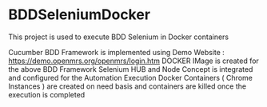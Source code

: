 # BDDSeleniumDocker
This project is used to execute BDD Selenium in Docker containers

Cucumber BDD Framework is implemented using Demo Website : https://demo.openmrs.org/openmrs/login.htm
DOCKER IMage is created for the above BDD Framework
Selenium HUB and Node Concept is integrated and configured for the Automation Execution 
Docker Containers ( Chrome Instances )  are created on need basis and containers are killed once the execution is completed 

